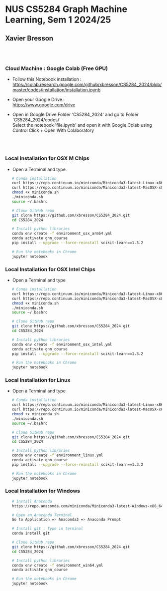 # NUS CS5284 Graph Machine Learning, Sem 1 2024/25

## Xavier Bresson


<br><br> 


### Cloud Machine : Google Colab (Free GPU)

* Follow this Notebook installation :<br>
https://colab.research.google.com/github/xbresson/CS5284_2024/blob/master/codes/installation/installation.ipynb

* Open your Google Drive :<br>
https://www.google.com/drive

* Open in Google Drive Folder 'CS5284_2024' and go to Folder 'CS5284_2024/codes/'<br>
Select the notebook 'file.ipynb' and open it with Google Colab using Control Click + Open With Colaboratory



<br><br>

### Local Installation for OSX M Chips

* Open a Terminal and type


```sh
   # Conda installation
   curl https://repo.continuum.io/miniconda/Miniconda3-latest-Linux-x86_64.sh -o miniconda.sh -J -L -k # Linux
   curl https://repo.continuum.io/miniconda/Miniconda3-latest-MacOSX-x86_64.sh -o miniconda.sh -J -L -k # OSX
   chmod +x miniconda.sh
   ./miniconda.sh
   source ~/.bashrc

   # Clone GitHub repo
   git clone https://github.com/xbresson/CS5284_2024.git
   cd CS5284_2024

   # Install python libraries
   conda env create -f environment_osx_arm64.yml
   conda activate gnn_course
   pip install --upgrade --force-reinstall scikit-learn==1.3.2 

   # Run the notebooks in Chrome
   jupyter notebook
   ```


### Local Installation for OSX Intel Chips 

* Open a Terminal and type


```sh
   # Conda installation
   curl https://repo.continuum.io/miniconda/Miniconda3-latest-Linux-x86_64.sh -o miniconda.sh -J -L -k # Linux
   curl https://repo.continuum.io/miniconda/Miniconda3-latest-MacOSX-x86_64.sh -o miniconda.sh -J -L -k # OSX
   chmod +x miniconda.sh
   ./miniconda.sh
   source ~/.bashrc

   # Clone GitHub repo
   git clone https://github.com/xbresson/CS5284_2024.git
   cd CS5284_2024

   # Install python libraries
   conda env create -f environment_osx_intel.yml
   conda activate gnn_course
   pip install --upgrade --force-reinstall scikit-learn==1.3.2 

   # Run the notebooks in Chrome
   jupyter notebook
   ```


### Local Installation for Linux

* Open a Terminal and type


```sh
   # Conda installation
   curl https://repo.continuum.io/miniconda/Miniconda3-latest-Linux-x86_64.sh -o miniconda.sh -J -L -k # Linux
   curl https://repo.continuum.io/miniconda/Miniconda3-latest-MacOSX-x86_64.sh -o miniconda.sh -J -L -k # OSX
   chmod +x miniconda.sh
   ./miniconda.sh
   source ~/.bashrc

   # Clone GitHub repo
   git clone https://github.com/xbresson/CS5284_2024.git
   cd CS5284_2024

   # Install python libraries
   conda env create -f environment_linux.yml
   conda activate gnn_course
   pip install --upgrade --force-reinstall scikit-learn==1.3.2 

   # Run the notebooks in Chrome
   jupyter notebook
   ```




### Local Installation for Windows 

```sh
   # Install Anaconda 
   https://repo.anaconda.com/miniconda/Miniconda3-latest-Windows-x86_64.exe

   # Open an Anaconda Terminal 
   Go to Application => Anaconda3 => Anaconda Prompt 

   # Install git : Type in terminal
   conda install git 

   # Clone GitHub repo
   git clone https://github.com/xbresson/CS5284_2024.git
   cd CS5284_2024

   # Install python libraries
   conda env create -f environment_win64.yml
   conda activate gnn_course

   # Run the notebooks in Chrome
   jupyter notebook
   ```

   
